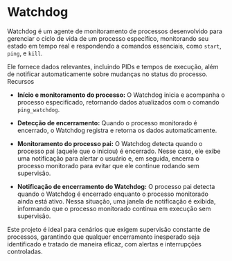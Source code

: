 # Watchdog

Watchdog é um agente de monitoramento de processos desenvolvido para gerenciar o ciclo de vida de um processo específico, monitorando seu estado em tempo real e respondendo a comandos essenciais, como `start`, `ping`, e `kill`.

Ele fornece dados relevantes, incluindo PIDs e tempos de execução, além de notificar automaticamente sobre mudanças no status do processo.
Recursos

- **Início e monitoramento do processo:** O Watchdog inicia e acompanha o processo especificado, retornando dados atualizados com o comando `ping_watchdog`.

- **Detecção de encerramento:** Quando o processo monitorado é encerrado, o Watchdog registra e retorna os dados automaticamente.

- **Monitoramento do processo pai:** O Watchdog detecta quando o processo pai (aquele que o iniciou) é encerrado. Nesse caso, ele exibe uma notificação para alertar o usuário e, em seguida, encerra o processo monitorado para evitar que ele continue rodando sem supervisão.

- **Notificação de encerramento do Watchdog:** O processo pai detecta quando o Watchdog é encerrado enquanto o processo monitorado ainda está ativo. Nessa situação, uma janela de notificação é exibida, informando que o processo monitorado continua em execução sem supervisão.

Este projeto é ideal para cenários que exigem supervisão constante de processos, garantindo que qualquer encerramento inesperado seja identificado e tratado de maneira eficaz, com alertas e interrupções controladas.